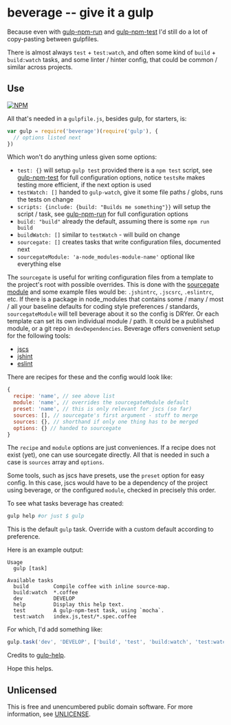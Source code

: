 # beverage -- give it a gulp

Because even with [gulp-npm-run](https://github.com/orlin/gulp-npm-run)
and [gulp-npm-test](https://github.com/orlin/gulp-npm-test)
I'd still do a lot of copy-pasting between gulpfiles.

There is almost always `test` + `test:watch`,
and often some kind of `build` + `build:watch` tasks,
and some linter / hinter config, that could be common /
similar across projects.

## Use

[![NPM](https://nodei.co/npm/beverage.png?mini=true)](https://www.npmjs.org/package/beverage)

All that's needed in a `gulpfile.js`, besides gulp, for starters, is:

```javascript
var gulp = require('beverage')(require('gulp'), {
  // options listed next
})
```

Which won't do anything unless given some options:

- `test: {}` will setup `gulp test` provided there is a `npm test` script, see [gulp-npm-test](https://github.com/orlin/gulp-npm-test#configure) for full configuration options, notice `testsRe` makes testing more efficient, if the next option is used
- `testWatch: []` handed to `gulp-watch`, give it some file paths / globs, runs the tests on change
- `scripts: {include: {build: "Builds me something"}}` will setup the script / task, see [gulp-npm-run](https://github.com/orlin/gulp-npm-run#configure) for full configuration options
- `build: "build"` already the default, assuming there is some `npm run build`
- `buildWatch: []` similar to `testWatch` - will build on change
- `sourcegate: []` creates tasks that write configuration files, documented next
- `sourcegateModule: 'a-node_modules-module-name'` optional like everything else

The `sourcegate` is useful for writing configuration files from a template to the project's root with possible overrides.  This is done with the [sourcegate module](https://github.com/orlin/sourcegate) and some example files would be: `.jshintrc`, `.jscsrc`, `.eslintrc`, etc.  If there is a package in node_modules that contains some / many / most / all your baseline defaults for coding style preferences / standards, `sourcegateModule` will tell beverage about it so the config is DRYer.  Or each template can set its own individual module / path.  It could be a published module, or a git repo in `devDependencies`.  Beverage offers convenient setup for the following tools:

- [jscs](http://jscs.info)
- [jshint](http://jshint.com)
- [eslint](http://eslint.org)

There are recipes for these and the config would look like:

```javascript
{
  recipe: 'name', // see above list
  module: 'name', // overrides the sourcegateModule default
  preset: 'name', // this is only relevant for jscs (so far)
  sources: [], // sourcegate's first argument - stuff to merge
  sources: {}, // shorthand if only one thing has to be merged
  options: {} // handed to sourcegate
}
```

The `recipe` and `module` options are just conveniences.
If a recipe does not exist (yet), one can use sourcegate directly.
All that is needed in such a case is `sources` array and `options`.

Some tools, such as jscs have presets, use the `preset` option for easy config.
In this case, jscs would have to be a dependency of the project using beverage,
or the configured `module`, checked in precisely this order.

To see what tasks beverage has created:

```sh
gulp help #or just $ gulp
```

This is the default `gulp` task.  Override with a custom default according to preference.

Here is an example output:

```text
Usage
  gulp [task]

Available tasks
  build        Compile coffee with inline source-map.
  build:watch  *.coffee
  dev          DEVELOP
  help         Display this help text.
  test         A gulp-npm-test task, using `mocha`.
  test:watch   index.js,test/*.spec.coffee
```

For which, I'd add something like:

```javascript
gulp.task('dev', 'DEVELOP', ['build', 'test', 'build:watch', 'test:watch'])
```

Credits to [gulp-help](https://www.npmjs.com/package/gulp-help).

Hope this helps.

## Unlicensed

This is free and unencumbered public domain software.
For more information, see [UNLICENSE](http://unlicense.org).
